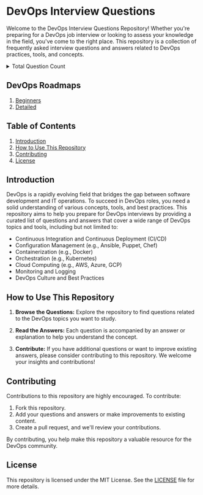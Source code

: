 # DevOps Interview Questions

Welcome to the DevOps Interview Questions Repository! Whether you're preparing for a DevOps job interview or looking to assess your knowledge in the field, you've come to the right place. This repository is a collection of frequently asked interview questions and answers related to DevOps practices, tools, and concepts.

<details>
  <summary>Total Question Count</summary>

  ```js
      + DevOps        = 43
      + Agile         = 45 (10 Scrum, 10 Kanban)
      + Cloud         = 42 (22 Azure)
      + Python        = 105
      + CICD          = 25
      + IaC           = 20
      + Linux         = 42
      + Git           = 28
      + GitHub        = 49 (23 GitHub Actions)
      + Docker        = 52 (2 Podman, 2 Sample, 8 Docker Volume, 8 Docker Network)
  ------------------------------------------------
        Total:          451
  ```
</details>

## DevOps Roadmaps
1. [Beginners](https://roadmap.sh/devops?r=devops-beginner)
2. [Detailed](https://roadmap.sh/devops)

## Table of Contents

1. [Introduction](#introduction)
2. [How to Use This Repository](#how-to-use-this-repo)
3. [Contributing](#contributing)
4. [License](#license)

## Introduction

DevOps is a rapidly evolving field that bridges the gap between software development and IT operations. To succeed in DevOps roles, you need a solid understanding of various concepts, tools, and best practices. This repository aims to help you prepare for DevOps interviews by providing a curated list of questions and answers that cover a wide range of DevOps topics and tools, including but not limited to:

- Continuous Integration and Continuous Deployment (CI/CD)
- Configuration Management (e.g., Ansible, Puppet, Chef)
- Containerization (e.g., Docker)
- Orchestration (e.g., Kubernetes)
- Cloud Computing (e.g., AWS, Azure, GCP)
- Monitoring and Logging
- DevOps Culture and Best Practices

## How to Use This Repository

1. **Browse the Questions:** Explore the repository to find questions related to the DevOps topics you want to study.

2. **Read the Answers:** Each question is accompanied by an answer or explanation to help you understand the concept.

3. **Contribute:** If you have additional questions or want to improve existing answers, please consider contributing to this repository. We welcome your insights and contributions!

## Contributing

Contributions to this repository are highly encouraged. To contribute:

1. Fork this repository.
2. Add your questions and answers or make improvements to existing content.
3. Create a pull request, and we'll review your contributions.

By contributing, you help make this repository a valuable resource for the DevOps community.

## License

This repository is licensed under the MIT License. See the [LICENSE](LICENSE) file for more details.
